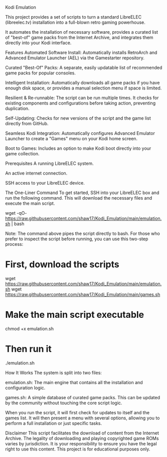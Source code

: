Kodi Emulation 

This project provides a set of scripts to turn a standard LibreELEC (libreelec.tv) installation into a full-blown retro gaming powerhouse.

It automates the installation of necessary software, provides a curated list of "best-of" game packs from the Internet Archive, and integrates them directly into your Kodi interface.

Features
Automated Software Install: Automatically installs RetroArch and Advanced Emulator Launcher (AEL) via the Gamestarter repository.

Curated "Best-Of" Packs: A separate, easily updatable list of recommended game packs for popular consoles.

Intelligent Installation: Automatically downloads all game packs if you have enough disk space, or provides a manual selection menu if space is limited.

Resilient & Re-runnable: The script can be run multiple times. It checks for existing components and configurations before taking action, preventing duplication.

Self-Updating: Checks for new versions of the script and the game list directly from GitHub.

Seamless Kodi Integration: Automatically configures Advanced Emulator Launcher to create a "Games" menu on your Kodi home screen.

Boot to Games: Includes an option to make Kodi boot directly into your game collection.

Prerequisites
A running LibreELEC system.

An active internet connection.

SSH access to your LibreELEC device.

The One-Liner Command
To get started, SSH into your LibreELEC box and run the following command. This will download the necessary files and execute the main script.

wget -qO- https://raw.githubusercontent.com/shaw17/Kodi_Emulation/main/emulation.sh | bash

Note: The command above pipes the script directly to bash. For those who prefer to inspect the script before running, you can use this two-step process:

# First, download the scripts
wget https://raw.githubusercontent.com/shaw17/Kodi_Emulation/main/emulation.sh
wget https://raw.githubusercontent.com/shaw17/Kodi_Emulation/main/games.sh

# Make the main script executable
chmod +x emulation.sh

# Then run it
./emulation.sh

How It Works
The system is split into two files:

emulation.sh: The main engine that contains all the installation and configuration logic.

games.sh: A simple database of curated game packs. This can be updated by the community without touching the core script logic.

When you run the script, it will first check for updates to itself and the games list. It will then present a menu with several options, allowing you to perform a full installation or just specific tasks.

Disclaimer
This script facilitates the download of content from the Internet Archive. The legality of downloading and playing copyrighted game ROMs varies by jurisdiction. It is your responsibility to ensure you have the legal right to use this content. This project is for educational purposes only.
